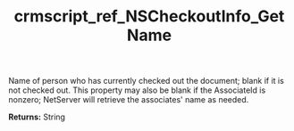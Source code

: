 ﻿---
title: crmscript_ref_NSCheckoutInfo_GetName
description: String NSCheckoutInfo.GetName()
intellisense: NSCheckoutInfo.GetName
keywords: NSCheckoutInfo, GetName
so.topic: reference
---

Name of person who has currently checked out the document; blank if it is not checked out. This property may also be blank if the AssociateId is nonzero; NetServer will retrieve the associates' name as needed.

**Returns:** String


